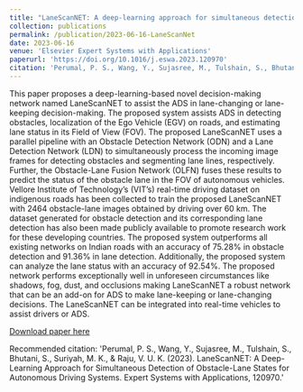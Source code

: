 ```yaml
---
title: "LaneScanNET: A deep-learning approach for simultaneous detection of obstacle-lane states for autonomous driving systems. <br/><br/><img src='https://www.sakshambhutani.xyz/images/Publications/lanescannet.png'>"
collection: publications
permalink: /publication/2023-06-16-LaneScanNet
date: 2023-06-16
venue: 'Elsevier Expert Systems with Applications'
paperurl: 'https://doi.org/10.1016/j.eswa.2023.120970'
citation: 'Perumal, P. S., Wang, Y., Sujasree, M., Tulshain, S., Bhutani, S., Suriyah, M. K., & Raju, V. U. K. (2023). LaneScanNET: A Deep-Learning Approach for Simultaneous Detection of Obstacle-Lane States for Autonomous Driving Systems. Expert Systems with Applications, 120970.'
---
```

This paper proposes a deep-learning-based novel decision-making network named LaneScanNET to assist the ADS in lane-changing or lane-keeping decision-making. The proposed system assists ADS in detecting obstacles, localization of the Ego Vehicle (EGV) on roads, and estimating lane status in its Field of View (FOV). The proposed LaneScanNET uses a parallel pipeline with an Obstacle Detection Network (ODN) and a Lane Detection Network (LDN) to simultaneously process the incoming image frames for detecting obstacles and segmenting lane lines, respectively. Further, the Obstacle-Lane Fusion Network (OLFN) fuses these results to predict the status of the obstacle lane in the FOV of autonomous vehicles. Vellore Institute of Technology’s (VIT’s) real-time driving dataset on indigenous roads has been collected to train the proposed LaneScanNET with 2464 obstacle-lane images obtained by driving over 60 km. The dataset generated for obstacle detection and its corresponding lane detection has also been made publicly available to promote research work for these developing countries. The proposed system outperforms all existing networks on Indian roads with an accuracy of 75.28% in obstacle detection and 91.36% in lane detection. Additionally, the proposed system can analyze the lane status with an accuracy of 92.54%. The proposed network performs exceptionally well in unforeseen circumstances like shadows, fog, dust, and occlusions making LaneScanNET a robust network that can be an add-on for ADS to make lane-keeping or lane-changing decisions. The LaneScanNET can be integrated into real-time vehicles to assist drivers or ADS.


[Download paper here](https://doi.org/10.1016/j.eswa.2023.120970)

Recommended citation: 'Perumal, P. S., Wang, Y., Sujasree, M., Tulshain, S., Bhutani, S., Suriyah, M. K., & Raju, V. U. K. (2023). LaneScanNET: A Deep-Learning Approach for Simultaneous Detection of Obstacle-Lane States for Autonomous Driving Systems. Expert Systems with Applications, 120970.'